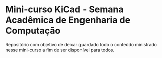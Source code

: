 # Mini-curso KiCad - Semana Acadêmica de Engenharia de Computação

Repositório com objetivo de deixar guardado todo o conteúdo ministrado nesse
mini-curso a fim de ser disponível para todos.

